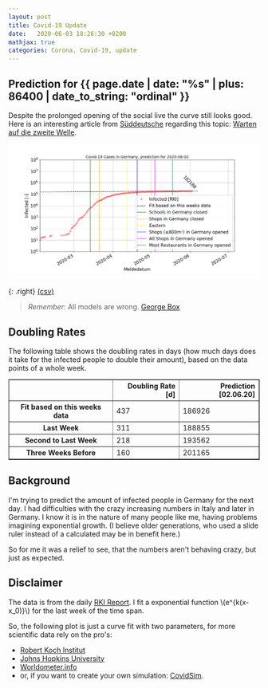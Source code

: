 ```yaml
---
layout: post
title: Covid-19 Update
date:   2020-06-03 18:26:30 +0200
mathjax: true
categories: Corona, Covid-19, update
---
```


## Prediction for {{ page.date | date: "%s" | plus: 86400 | date_to_string: "ordinal" }}

Despite the prolonged opening of the social live the curve still looks good.
Here is an interesting article from [Süddeutsche](http://www.sueddeutsche.de)
regarding this topic: [Warten auf die zweite
Welle](https://www.sueddeutsche.de/gesundheit/coronavirus-zweite-welle-neuinfektionen-1.4924892).

![Logistic curve of corona virus progression](/assets/images/200602_corona.png)

{: .right}
[(csv)](/covid-19_germany.csv)

> *Remember:* All models are wrong. [George Box](https://en.wikipedia.org/wiki/All_models_are_wrong)

## Doubling Rates

The following table shows the doubling rates in days (how much days does it take for the infected people to double their amount),
based on the data points of a whole week.

<!-- markdownlint-disable no-inline-html -->
<table border="1" class="dataframe">
  <thead>
    <tr style="text-align: right;">
      <th></th>
      <th>Doubling Rate [d]</th>
      <th>Prediction [02.06.20]</th>
    </tr>
  </thead>
  <tbody>
    <tr>
      <th>Fit based on this weeks data</th>
      <td>437</td>
      <td>186926</td>
    </tr>
    <tr>
      <th>Last Week</th>
      <td>311</td>
      <td>188855</td>
    </tr>
    <tr>
      <th>Second to Last Week</th>
      <td>218</td>
      <td>193562</td>
    </tr>
    <tr>
      <th>Three Weeks Before</th>
      <td>160</td>
      <td>201165</td>
    </tr>
  </tbody>
</table>
<!-- markdownlint-enable no-inline-html -->

## Background

I'm trying to predict the amount of infected people in Germany for the next day. I had
difficulties with the crazy increasing numbers in Italy and later in Germany. I know it is
in the nature of many people like me, having problems imagining exponential growth. (I
believe older generations, who used a slide ruler instead of a calculated may be in benefit
here.)

So for me it was a relief to see, that the numbers aren't behaving crazy, but just as
expected.

## Disclaimer

The data is from the daily [RKI
Report](https://www.rki.de/DE/Content/InfAZ/N/Neuartiges_Coronavirus/Fallzahlen.html). I
fit a exponential function \\(e^{k(x-x_0)}\\) for the last week of the time span.

So, the following plot is just a curve fit with two parameters, for more scientific data
rely on the pro's:

* [Robert Koch Institut](https://www.rki.de/DE/Content/InfAZ/N/Neuartiges_Coronavirus/nCoV.html)
* [Johns Hopkins University](https://gisanddata.maps.arcgis.com/apps/opsdashboard/index.html#/bda7594740fd40299423467b48e9ecf6)
* [Worldometer.info](https://www.worldometers.info/coronavirus/country/germany/)
* or, if you want to create your own simulation: [CovidSim](http://covidsim.eu).
